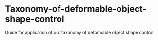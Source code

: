 # Taxonomy-of-deformable-object-shape-control
Guide for application of our taxonomy of deformable object shape control
